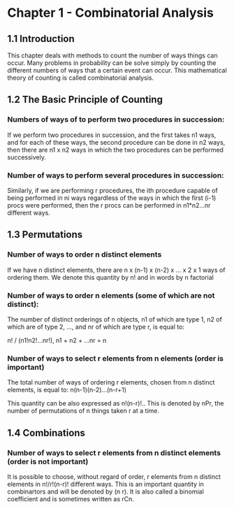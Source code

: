 # Chapter 1 - Combinatorial Analysis

## 1.1 Introduction

This chapter deals with methods to count the number of ways things can occur. Many problems in probability can be solve simply by counting the different numbers of ways that a certain event can occur. This mathematical theory of counting is called combinatorial analysis.

## 1.2 The Basic Principle of Counting

### Numbers of ways of to perform two procedures in succession:
If we perform two procedures in succession, and the first takes n1 ways, and for each of these ways, the second procedure can be done in n2 ways, then there are n1 x n2 ways in which the two procedures can be performed successively.

### Number of ways to perform several procedures in succession:
Similarly, if we are performing r procedures, the ith procedure capable of being performed in ni ways regardless of the ways in which the first (i-1) procs were performed, then the r procs can be performed in n1*n2...nr different ways.

## 1.3 Permutations

### Number of ways to order n distinct elements
If we have n distinct elements, there are n x (n-1) x (n-2) x ... x 2 x 1 ways of ordering them. We denote this quantity by n! and in words
by n factorial

### Number of ways to order n elements (some of which are not distinct):
The number of distinct orderings of n objects, n1 of which are type 1, n2 of which are of type 2, ..., and nr of which are type r, is
equal to:

n! / (n1!n2!...nr!), n1 + n2 + ...nr = n

### Number of ways to select r elements from n elements (order is important)
The total number of ways of ordering r elements, chosen from n distinct elements, is equal to: n(n-1)(n-2)...(n-r+1)

This quantity can be also expressed as n!(n-r)!.. This is denoted by nPr, the number of permutations of n things taken r at a time.

## 1.4 Combinations

### Number of ways to select r elements from n distinct elements (order is not important)
It is possible to choose, without regard of order, r elements from n distinct elements in n!/r!(n-r)! different ways. This is an important
quantity in combinartors and will be denoted by (n r). It is also called a binomial coefficient and is sometimes written as rCn.
